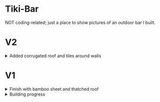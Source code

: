 # Tiki-Bar
NOT coding-related; just a place to show pictures of an outdoor bar I built. 

# V2
<details>
  <summary> Added corrugated roof and tiles around walls </summary>
  
  ![alt text](v2-1.jpg "Level 3")
  ![alt text](v2-2.jpg "Level 3")
  ![alt text](v2-3.png "Level 3")  
</details>

# V1 
<details>  
  <summary> Finish with bamboo sheet and thatched roof </summary>
  
  ![alt text](v1-1.JPG "Level 3")
  ![alt text](v1-2.JPG "Level 3")
  ![alt text](v1-3.JPG "Level 3")
  ![alt text](v1-4.JPG "Level 3")
  ![alt text](v1-5.JPG "Level 3")
</details>

<details>  
  <summary> Building progress </summary>

  ![alt text](v0-1.jpeg "Level 3")
  ![alt text](v0-2.jpeg "Level 3")
  ![alt text](v0-3.jpeg "Level 3")
</details>





